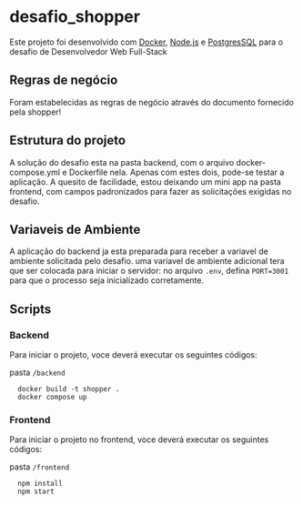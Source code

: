 # desafio_shopper

Este projeto foi desenvolvido com [Docker](https://www.docker.com/), [Node.js](https://nodejs.org/pt) e [PostgresSQL](https://www.postgresql.org/)
para o desafio de Desenvolvedor Web Full-Stack


## Regras de negócio
Foram estabelecidas as regras de negócio através do documento fornecido pela shopper!


## Estrutura do projeto
A solução do desafio esta na pasta backend, com o arquivo docker-compose.yml e Dockerfile nela. Apenas com estes dois, pode-se testar a aplicação.
A quesito de facilidade, estou deixando um mini app na pasta frontend, com campos padronizados para fazer as solicitações exigidas no desafio.


## Variaveis de Ambiente
A aplicação do backend ja esta preparada para receber a variavel de ambiente solicitada pelo desafio.
uma variavel de ambiente adicional tera que ser colocada para iniciar o servidor:
no arquivo `.env`, defina `PORT=3001` para que o processo seja inicializado corretamente.


## Scripts
### Backend

Para iniciar o projeto, voce deverá executar os seguintes códigos:

pasta `/backend`
```
  docker build -t shopper .
  docker compose up
```

### Frontend
Para iniciar o projeto no frontend, voce deverá executar os seguintes códigos:

pasta `/frontend`
```
  npm install
  npm start
```
